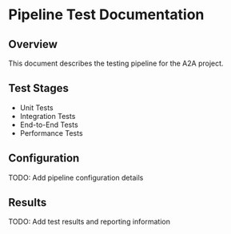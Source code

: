 # Pipeline Test Documentation

## Overview
This document describes the testing pipeline for the A2A project.

## Test Stages
- Unit Tests
- Integration Tests
- End-to-End Tests
- Performance Tests

## Configuration
TODO: Add pipeline configuration details

## Results
TODO: Add test results and reporting information
